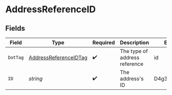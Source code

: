 # AddressReferenceID


## Fields

| Field                                                                 | Type                                                                  | Required                                                              | Description                                                           | Example                                                               |
| --------------------------------------------------------------------- | --------------------------------------------------------------------- | --------------------------------------------------------------------- | --------------------------------------------------------------------- | --------------------------------------------------------------------- |
| `DotTag`                                                              | [AddressReferenceIDTag](../../models/shared/addressreferenceidtag.md) | :heavy_check_mark:                                                    | The type of address reference                                         | id                                                                    |
| `ID`                                                                  | *string*                                                              | :heavy_check_mark:                                                    | The address's ID                                                      | D4g3h5tBuVYK9                                                         |